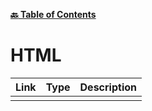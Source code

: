 **[:back: Table of Contents](README.md/)**

# HTML

| Link | Type | Description |
| ---- | ---- | ----------- |
| []() |      |             |
